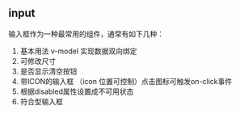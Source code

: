 ## input

输入框作为一种最常用的组件，通常有如下几种：

1. 基本用法 v-model 实现数据双向绑定
2. 可修改尺寸
3. 是否显示清空按钮
4. 带ICON的输入框 （icon 位置可控制）点击图标可触发on-click事件
5. 根据disabled属性设置成不可用状态
6. 符合型输入框